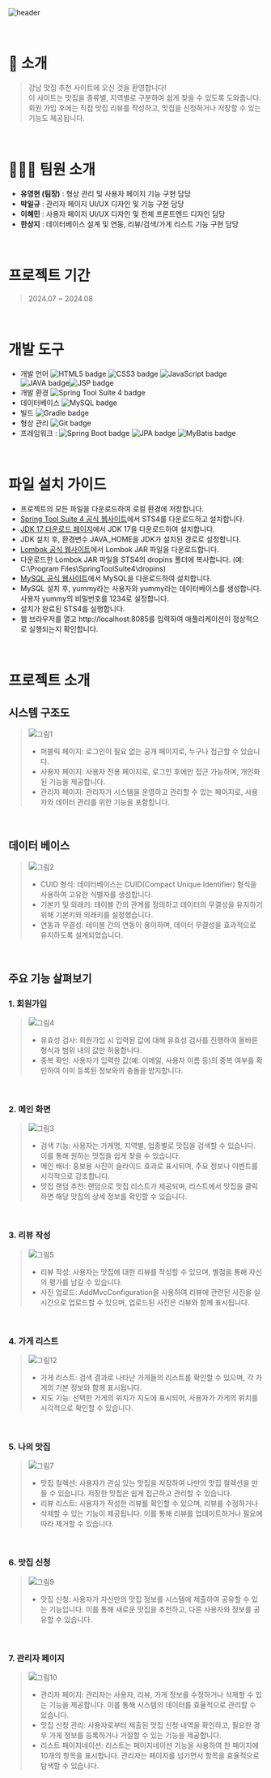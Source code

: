 ![header](https://capsule-render.vercel.app/api?type=Rounded&color=0:FA8072,100:FA8072&height=160&text=강남%20맛집%20추천&fontColor=FFFFFF&fontSize=40&width=700&fontAlignY=50)


<br />

# 👋 소개

> 강남 맛집 추천 사이트에 오신 것을 환영합니다! <br />
> 이 사이트는 맛집을 종류별, 지역별로 구분하여 쉽게 찾을 수 있도록 도와줍니다. <br />
> 회원 가입 후에는 직접 맛집 리뷰를 작성하고, 맛집을 신청하거나 저장할 수 있는 기능도 제공됩니다. <br />

<br />

# 🧑‍🤝‍🧑 팀원 소개

- **유영현 (팀장)** : 형상 관리 및 사용자 페이지 기능 구현 담당
- **박일규** : 관리자 페이지 UI/UX 디자인 및 기능 구현 담당
- **이혜민** : 사용자 페이지 UI/UX 디자인 및 전체 프론트엔드 디자인 담당
- **한상지** : 데이터베이스 설계 및 연동, 리뷰/검색/가게 리스트 기능 구현 담당
  
<br />

# 프로젝트 기간
> 2024.07 ~ 2024.08

<br />

# 개발 도구
- 개발 언어 <img src="https://img.shields.io/badge/HTML5-F16529?style=for-the-badge&logo=html5&logoColor=white" alt="HTML5 badge"> <img src="https://img.shields.io/badge/CSS3-1572B6?style=for-the-badge&logo=css3&logoColor=white" alt="CSS3 badge"> <img src="https://img.shields.io/badge/JavaScript-F7DF1E?style=for-the-badge&logo=javascript&logoColor=000000" alt="JavaScript badge"> <img src="https://img.shields.io/badge/JAVA-F7E03C?style=for-the-badge&logo=java&logoColor=000000" alt="JAVA badge"><img src="https://img.shields.io/badge/JSP-red?style=for-the-badge&logo=jsp&logoColor=gray" alt="JSP badge"> <br />
- 개발 환경 <img src="https://img.shields.io/badge/STS4-6DB33F?style=for-the-badge&logo=spring-boot&logoColor=white" alt="Spring Tool Suite 4 badge"> <br />
- 데이터베이스 <img src="https://img.shields.io/badge/MySQL-4479A1?style=for-the-badge&logo=mysql&logoColor=white&color=4479A1" alt="MySQL badge"> <br />
- 빌드 <img src="https://img.shields.io/badge/Gradle-02303A?style=for-the-badge&logo=gradle&logoColor=white&color=02303A" alt="Gradle badge"> <br />
- 형상 관리 <img src="https://img.shields.io/badge/Git-F05032?style=for-the-badge&logo=git&logoColor=white&color=F05032" alt="Git badge"> <br />
- 프레임워크 : <img src="https://img.shields.io/badge/Spring_Boot-6DB33F?style=for-the-badge&logo=spring-boot&logoColor=white" alt="Spring Boot badge"> <img src="https://img.shields.io/badge/JPA-0074CC?style=for-the-badge&logo=java&logoColor=white" alt="JPA badge"> <img src="https://img.shields.io/badge/MyBatis-00205B?style=for-the-badge&logo=mybatis&logoColor=white" alt="MyBatis badge"> <br />
 <br />


# 파일 설치 가이드
- 프로젝트의 모든 파일을 다운로드하여 로컬 환경에 저장합니다. <br />
- [Spring Tool Suite 4 공식 웹사이트](https://spring.io/tools)에서 STS4를 다운로드하고 설치합니다. <br />
- [JDK 17 다운로드 페이지](https://www.oracle.com/java/technologies/javase-jdk17-downloads.html)에서 JDK 17을 다운로드하여 설치합니다. <br />
- JDK 설치 후, 환경변수 JAVA_HOME을 JDK가 설치된 경로로 설정합니다. <br />
- [Lombok 공식 웹사이트](https://projectlombok.org/)에서 Lombok JAR 파일을 다운로드합니다. <br />
- 다운로드한 Lombok JAR 파일을 STS4의 dropins 폴더에 복사합니다. (예: C:\Program Files\SpringToolSuite4\dropins) <br />
- [MySQL 공식 웹사이트](https://dev.mysql.com)에서 MySQL을 다운로드하여 설치합니다. <br />
- MySQL 설치 후, yummy라는 사용자와 yummy라는 데이터베이스를 생성합니다. 사용자 yummy의 비밀번호를 1234로 설정합니다. <br />
- 설치가 완료된 STS4를 실행합니다. <br />
- 웹 브라우저를 열고 http://localhost:8085를 입력하여 애플리케이션이 정상적으로 실행되는지 확인합니다. <br />
<br />

# 프로젝트 소개

## 시스템 구조도
> ![그림1](https://github.com/user-attachments/assets/3820996c-70b3-4ed2-9f1f-7a64c10787cf) <br />
> - 퍼블릭 페이지: 로그인이 필요 없는 공개 페이지로, 누구나 접근할 수 있습니다. <br />
> - 사용자 페이지: 사용자 전용 페이지로, 로그인 후에만 접근 가능하며, 개인화된 기능을 제공합니다. <br />
> - 관리자 페이지: 관리자가 시스템을 운영하고 관리할 수 있는 페이지로, 사용자와 데이터 관리를 위한 기능을 포함합니다. <br />


<br />

## 데이터 베이스
> ![그림2](https://github.com/user-attachments/assets/5aca5ecb-a7b9-4cfa-966a-70319036adc3) <br />
> - CUID 형식: 데이터베이스는 CUID(Compact Unique Identifier) 형식을 사용하여 고유한 식별자를 생성합니다. <br />
> - 기본키 및 외래키: 테이블 간의 관계를 정의하고 데이터의 무결성을 유지하기 위해 기본키와 외래키를 설정했습니다. <br />
> - 연동과 무결성: 테이블 간의 연동이 용이하며, 데이터 무결성을 효과적으로 유지하도록 설계되었습니다. <br />

<br />

## 주요 기능 살펴보기 
### 1. 회원가입
> ![그림4](https://github.com/user-attachments/assets/1fc15fe7-dc66-46c2-96f5-202a07483af7) <br />
> - 유효성 검사: 회원가입 시 입력된 값에 대해 유효성 검사를 진행하여 올바른 형식과 범위 내의 값만 허용합니다. <br />
> - 중복 확인: 사용자가 입력한 값(예: 이메일, 사용자 이름 등)의 중복 여부를 확인하여 이미 등록된 정보와의 충돌을 방지합니다. <br />

<br />

### 2. 메인 화면
>  ![그림3](https://github.com/user-attachments/assets/3e9e2237-e2d1-44e6-9409-66293fd773f4) <br />
> - 검색 기능: 사용자는 가게명, 지역별, 업종별로 맛집을 검색할 수 있습니다. 이를 통해 원하는 맛집을 쉽게 찾을 수 있습니다. <br />
> - 메인 배너: 홍보용 사진이 슬라이드 효과로 표시되며, 주요 정보나 이벤트를 시각적으로 강조합니다.  <br />
> - 맛집 랜덤 추천: 랜덤으로 맛집 리스트가 제공되며, 리스트에서 맛집을 클릭하면 해당 맛집의 상세 정보를 확인할 수 있습니다. <br />
<br />


### 3. 리뷰 작성
> ![그림5](https://github.com/user-attachments/assets/6eb70294-9515-4500-80d0-ea06a1d854ff) <br />
> - 리뷰 작성: 사용자는 맛집에 대한 리뷰를 작성할 수 있으며, 별점을 통해 자신의 평가를 남길 수 있습니다. <br />
> - 사진 업로드: AddMvcConfiguration을 사용하여 리뷰에 관련된 사진을 실시간으로 업로드할 수 있으며, 업로드된 사진은 리뷰와 함께 표시됩니다. <br />
<br />

### 4. 가게 리스트 
> ![그림12](https://github.com/user-attachments/assets/1a26f490-80e5-4dfb-b6cb-966ca02ebf7b) <br />
> - 가게 리스트: 검색 결과로 나타난 가게들의 리스트를 확인할 수 있으며, 각 가게의 기본 정보와 함께 표시됩니다. <br />
> - 지도 기능: 선택한 가게의 위치가 지도에 표시되어, 사용자가 가게의 위치를 시각적으로 확인할 수 있습니다. <br />
<br />

### 5. 나의 맛집
> ![그림7](https://github.com/user-attachments/assets/9369f6c8-9931-4f1b-a94d-72a174bab3d8)  <br />
> - 맛집 컬렉션: 사용자가 관심 있는 맛집을 저장하여 나만의 맛집 컬렉션을 만들 수 있습니다. 저장한 맛집은 쉽게 접근하고 관리할 수 있습니다.  <br />
> - 리뷰 리스트: 사용자가 작성한 리뷰를 확인할 수 있으며, 리뷰를 수정하거나 삭제할 수 있는 기능이 제공됩니다. 이를 통해 리뷰를 업데이트하거나 필요에 따라 제거할 수 있습니다.  <br />
 <br />

### 6. 맛집 신청
> ![그림9](https://github.com/user-attachments/assets/b8a7e3e6-d440-4c13-873c-cadfe39268c8)  <br />
> - 맛집 신청: 사용자가 자신만의 맛집 정보를 시스템에 제출하여 공유할 수 있는 기능입니다. 이를 통해 새로운 맛집을 추천하고, 다른 사용자와 정보를 공유할 수 있습니다. <br />
<br />

### 7. 관리자 페이지
>![그림10](https://github.com/user-attachments/assets/5bbf6ed1-84e7-4870-afa1-914e46512e6e) <br />
> - 관리자 페이지: 관리자는 사용자, 리뷰, 가게 정보를 수정하거나 삭제할 수 있는 기능을 제공합니다. 이를 통해 시스템의 데이터를 효율적으로 관리할 수 있습니다. <br />
> - 맛집 신청 관리: 사용자로부터 제출된 맛집 신청 내역을 확인하고, 필요한 경우 가게 정보를 등록하거나 거절할 수 있는 기능을 제공합니다. <br />
> - 리스트 페이지네이션: 리스트는 페이지네이션 기능을 사용하여 한 페이지에 10개의 항목을 표시합니다. 관리자는 페이지를 넘기면서 항목을 효율적으로 탐색할 수 있습니다. <br />
<br />

